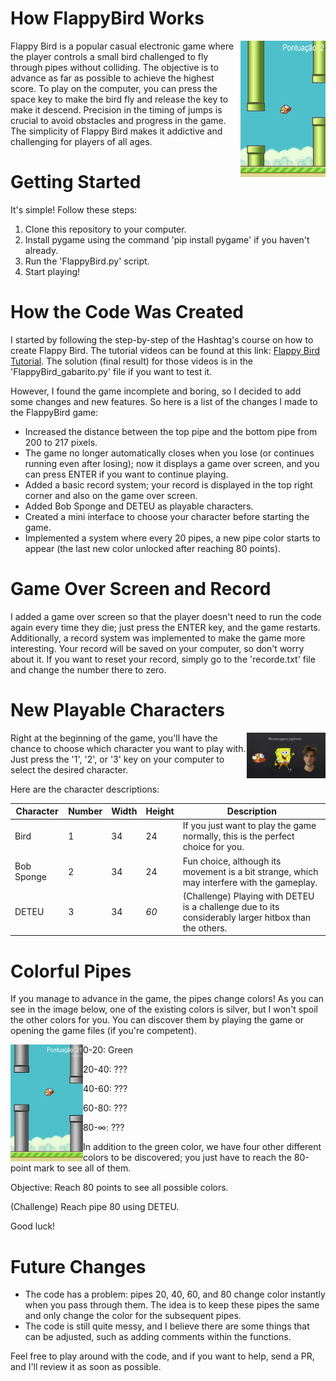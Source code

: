 # How FlappyBird Works

<img align="right" src="pics/Flappy2.png" width="27%" >
Flappy Bird is a popular casual electronic game where the player controls a small bird challenged to fly through pipes without colliding. The objective is to advance as far as possible to achieve the highest score. To play on the computer, you can press the space key to make the bird fly and release the key to make it descend. Precision in the timing of jumps is crucial to avoid obstacles and progress in the game. The simplicity of Flappy Bird makes it addictive and challenging for players of all ages.

# Getting Started
It's simple! Follow these steps:

1. Clone this repository to your computer.
2. Install pygame using the command 'pip install pygame' if you haven't already.
3. Run the 'FlappyBird.py' script.
4. Start playing!

# How the Code Was Created
I started by following the step-by-step of the Hashtag's course on how to create Flappy Bird. The tutorial videos can be found at this link: [Flappy Bird Tutorial](https://pages.hashtagtreinamentos.com/minicurso-python-criacaojogos-obrigado?blog=1n4033rer&video=3dep762tr). The solution (final result) for those videos is in the 'FlappyBird_gabarito.py' file if you want to test it.

However, I found the game incomplete and boring, so I decided to add some changes and new features. So here is a list of the changes I made to the FlappyBird game:
- Increased the distance between the top pipe and the bottom pipe from 200 to 217 pixels.
- The game no longer automatically closes when you lose (or continues running even after losing); now it displays a game over screen, and you can press ENTER if you want to continue playing.
- Added a basic record system; your record is displayed in the top right corner and also on the game over screen.
- Added Bob Sponge and DETEU as playable characters.
- Created a mini interface to choose your character before starting the game.
- Implemented a system where every 20 pipes, a new pipe color starts to appear (the last new color unlocked after reaching 80 points).

# Game Over Screen and Record
I added a game over screen so that the player doesn't need to run the code again every time they die; just press the ENTER key, and the game restarts. Additionally, a record system was implemented to make the game more interesting. Your record will be saved on your computer, so don't worry about it. If you want to reset your record, simply go to the 'recorde.txt' file and change the number there to zero.

# New Playable Characters
<img  align= "right" src="pics/Personagens Jogaveis.png" width="25%" >

Right at the beginning of the game, you'll have the chance to choose which character you want to play with. Just press the '1', '2', or '3' key on your computer to select the desired character.

Here are the character descriptions:

| Character | Number | Width | Height | Description |
| -- | -- | -- | -- | -- |
| Bird | 1 | 34 | 24 | If you just want to play the game normally, this is the perfect choice for you. |
| Bob Sponge | 2 | 34 | 24 | Fun choice, although its movement is a bit strange, which may interfere with the gameplay. |
| DETEU | 3 | 34 | *60* | (Challenge) Playing with DETEU is a challenge due to its considerably larger hitbox than the others. |

# Colorful Pipes

If you manage to advance in the game, the pipes change colors! As you can see in the image below, one of the existing colors is silver, but I won't spoil the other colors for you. You can discover them by playing the game or opening the game files (if you're competent).

<img  align= "Left" src="pics/Coloridos.png" width="23%" >

0-20: Green

20-40: ???

40-60: ???

60-80: ???

80-∞: ???

In addition to the green color, we have four other different colors to be discovered; you just have to reach the 80-point mark to see all of them.

Objective: Reach 80 points to see all possible colors.

(Challenge) Reach pipe 80 using DETEU.

Good luck!

# Future Changes
* The code has a problem: pipes 20, 40, 60, and 80 change color instantly when you pass through them. The idea is to keep these pipes the same and only change the color for the subsequent pipes.
* The code is still quite messy, and I believe there are some things that can be adjusted, such as adding comments within the functions.

Feel free to play around with the code, and if you want to help, send a PR, and I'll review it as soon as possible.
